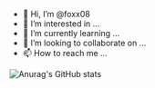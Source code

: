 - 👋 Hi, I’m @foxx08
- 👀 I’m interested in ...
- 🌱 I’m currently learning ...
- 💞️ I’m looking to collaborate on ...
- 📫 How to reach me ...

<!--![Anurag's GitHub stats](https://github-readme-stats.vercel.app/api?username=foxx08&count_private=true&theme=dark)

<!--[![Top Langs](https://github-readme-stats.vercel.app/api/top-langs/?username=foxx08&count_private=true&theme=dark)](https://github.com/anuraghazra/github-readme-stats)-->

![Anurag's GitHub stats](https://github-readme-stats.vercel.app/api?username=foxx08&show_icons=true&theme=)

<!---
foxx08/foxx08 is a ✨ special ✨ repository because its `README.md` (this file) appears on your GitHub profile.
You can click the Preview link to take a look at your changes.
--->
